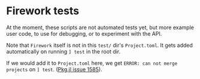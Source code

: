 # Firework tests

At the moment, these scripts are not automated tests yet, but more example user code, to use for debugging, or to experiment with the API.

Note that `Firework` itself is not in this `test/` dir's `Project.toml`.
It gets added automatically on running `] test` in the root dir.

If we would add it to `Project.toml` here, we get `ERROR: can not merge projects`
on `] test`. ([Pkg.jl issue 1585](https://github.com/JuliaLang/Pkg.jl/issues/1585#issuecomment-875684010)).
